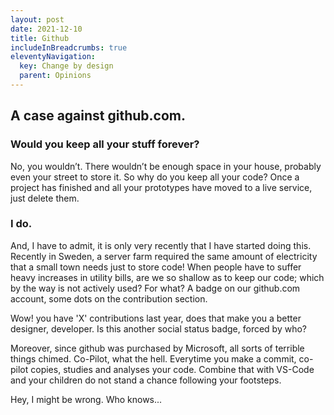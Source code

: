 ```yaml
---
layout: post
date: 2021-12-10
title: Github
includeInBreadcrumbs: true
eleventyNavigation:
  key: Change by design
  parent: Opinions
---
```


## A case against github.com.

### Would you keep all your stuff forever?

No, you wouldn’t. There wouldn’t be enough space in your house, probably even your street to store it. So why do you keep all your code? Once a project has finished and all your prototypes have moved to a live service, just delete them.

### I do.

And, I have to admit, it is only very recently that I have started doing this. Recently in Sweden, a server farm required the same amount of electricity that a small town needs just to store code! When people have to suffer heavy increases in utility bills, are we so shallow as to keep our code; which by the way is not actively used? For what? A badge on our github.com account, some dots on the contribution section.

Wow! you have 'X' contributions last year, does that make you a better designer, developer. Is this another social status badge, forced by who?

Moreover, since github was purchased by Microsoft, all sorts of terrible things chimed. Co-Pilot, what the hell. Everytime you make a commit, co-pilot copies, studies and analyses your code. Combine that with VS-Code and your children do not stand a chance following your footsteps.

Hey, I might be wrong. Who knows...
